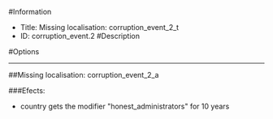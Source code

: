 #Information
 - Title: Missing localisation: corruption_event_2_t
 - ID: corruption_event.2
#Description

#Options

___
##Missing localisation: corruption_event_2_a

###Efects:<ul><li>country gets the modifier "honest_administrators" for 10 years</li></ul>
